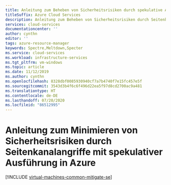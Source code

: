 ```yaml
---
title: Anleitung zum Beheben von Sicherheitsrisiken durch spekulative Ausführung in Azure
titleSuffix: Azure Cloud Services
description: Anleitung zum Beheben von Sicherheitsrisiken durch Seitenkanalangriffe mit spekulativer Ausführung in Azure
services: cloud-services
documentationcenter: ''
author: cynthn
editor: ''
tags: azure-resource-manager
keywords: Spectre,Meltdown,Specter
ms.service: cloud-services
ms.workload: infrastructure-services
ms.tgt_pltfrm: vm-windows
ms.topic: article
ms.date: 11/12/2019
ms.author: cynthn
ms.openlocfilehash: 8328dbf0085930940cf7a7b4740f7e15fc457e5f
ms.sourcegitcommit: 3543d3b4f6c6f496d22ea5f97d8cd2700ac9a481
ms.translationtype: HT
ms.contentlocale: de-DE
ms.lasthandoff: 07/20/2020
ms.locfileid: "86512995"
---
```

# <a name="guidance-to-mitigate-speculative-execution-side-channel-vulnerabilities-in-azure"></a>Anleitung zum Minimieren von Sicherheitsrisiken durch Seitenkanalangriffe mit spekulativer Ausführung in Azure

[!INCLUDE [virtual-machines-common-mitigate-se](../../includes/virtual-machines-common-mitigate-se.md)]

